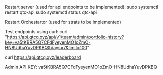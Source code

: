Restart server (used for api endpoints to be implemented):
sudo systemctl restart qtc-api
sudo systemctl status qtc-api

Restart Orchestartor (used for strats to be implemented)

Test endpoints using curl:
curl "https://api.qtcq.xyz/api/v1/team/admin/portfolio-history?key=va5tKBRA5Q7CFdFyeyenMO1oZmO-HN8UdhaYuvDPKBQ&days=7&limit=100"

curl https://api.qtcq.xyz/leaderboard

Admin API KEY: 
va5tKBRA5Q7CFdFyeyenMO1oZmO-HN8UdhaYuvDPKBQ